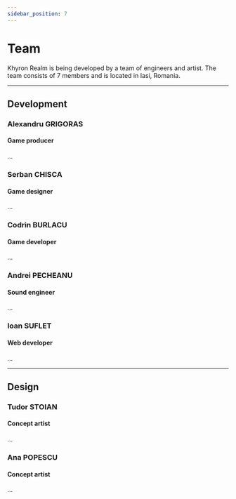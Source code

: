 ```yaml
---
sidebar_position: 7
---
```


# Team

Khyron Realm is being developed by a team of engineers and artist.
The team consists of 7 members and is located in Iasi, Romania.
___

## Development

### Alexandru GRIGORAS
#### Game producer
...

### Serban CHISCA
#### Game designer
...

### Codrin BURLACU
#### Game developer
...

### Andrei PECHEANU
#### Sound engineer
...

### Ioan SUFLET
#### Web developer
...

___

## Design

### Tudor STOIAN
#### Concept artist
...

### Ana POPESCU
#### Concept artist
...
